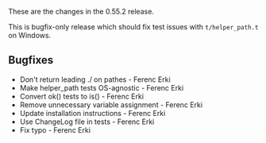 These are the changes in the 0.55.2 release.

This is bugfix-only release which should fix test issues with `t/helper_path.t` on Windows.

Bugfixes
--------

-   Don't return leading ./ on pathes - Ferenc Erki
-   Make helper\_path tests OS-agnostic - Ferenc Erki
-   Convert ok() tests to is() - Ferenc Erki
-   Remove unnecessary variable assignment - Ferenc Erki
-   Update installation instructions - Ferenc Erki
-   Use ChangeLog file in tests - Ferenc Erki
-   Fix typo - Ferenc Erki

